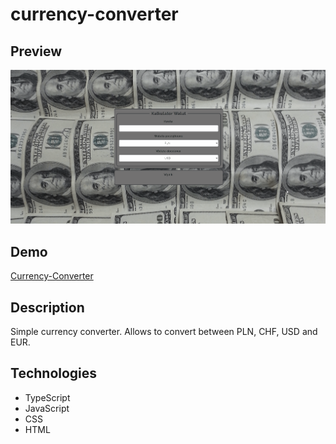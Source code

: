 # currency-converter

## Preview

![gif shows how the converter works](images/animation.gif)

## Demo

[Currency-Converter](https://kaniewskisoftware.github.io/currency-converter/)

## Description

Simple currency converter. Allows to convert between PLN, CHF, USD and EUR.

## Technologies

- TypeScript
- JavaScript
- CSS
- HTML
